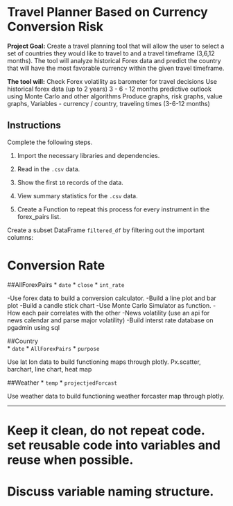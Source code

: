 # Travel Planner Based on Currency Conversion Risk

**Project Goal:**  Create a travel planning tool that will allow the user to select a set of countries they would like to travel to and a travel timeframe (3,6,12 months).  The tool will analyze historical Forex data and predict the country that will have the most favorable currency within the given travel timeframe.

**The tool will:**
Check Forex volatility as barometer for travel decisions
Use historical forex data (up to 2 years)
3 - 6 - 12 months predictive outlook using Monte Carlo and other algorithms
Produce graphs, risk graphs, value graphs,
Variables - currency / country,  traveling times (3-6-12 months)


## Instructions

Complete the following steps.

1. Import the necessary libraries and dependencies.

2. Read in the `.csv` data.

3. Show the first `10` records of the data.

4. View summary statistics for the `.csv` data.

5. Create a Function to repeat this process for every instrument in the forex_pairs list. 


Create a subset DataFrame `filtered_df` by filtering out the important columns:

# Conversion Rate
##AllForexPairs
    * `date`
    * `close`
    * `int_rate`
    
-Use forex data to build a conversion calculator.
-Build a line plot and bar plot
-Build a candle stick chart
-Use Monte Carlo Simulator as function. 
-How each pair correlates with the other 
-News volatility (use an api for news calendar and parse major volatility)
-Build interst rate database on pgadmin using sql 



##Country    
    * `date`
    * `AllForexPairs`
    * `purpose`

Use lat lon data to build functioning maps through plotly. 
Px.scatter, barchart, line chart, heat map    
    
##Weather
    * `temp`
    * `projectjedForcast` 
    
Use weather data to build functioning weather forcaster map through plotly.



---

# Keep it clean, do not repeat code. set reusable code into variables and reuse when possible.

# Discuss variable naming structure. 